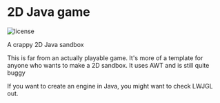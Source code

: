 # 2D Java game
![license](https://img.shields.io/github/license/leoxshn/UEFI-app)

A crappy 2D Java sandbox

This is far from an actually playable game. It's more of a template for anyone who wants to make a 2D sandbox.
It uses AWT and is still quite buggy

If you want to create an engine in Java, you might want to check LWJGL out.
